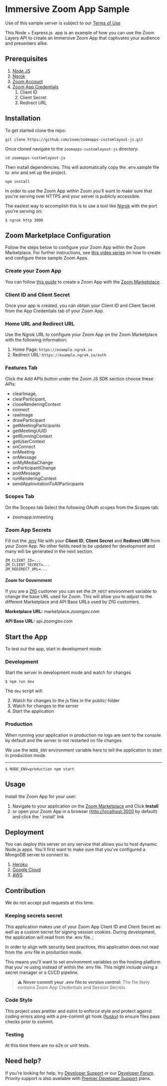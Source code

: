 # Immersive Zoom App Sample

Use of this sample server is subject to our [Terms of Use](https://zoom.us/docs/en-us/zoom_api_license_and_tou.html)

This Node + Express.js. app is an example of how you can use the Zoom Layers API to create an Immersive Zoom App that
captivates your audience and presenters alike.

## Prerequisites

1. [Node JS](https://nodejs.org/en/)
2. [Ngrok](https://ngrok.com)
3. [Zoom Account](https://support.zoom.us/hc/en-us/articles/207278726-Plan-Types-)
4. [Zoom App Credentials](#zoom-marketplace-configuration)
    1. Client ID
    2. Client Secret
    3. Redirect URL

## Installation

To get started clone the repo:

```shell
git clone https://github.com/zoom/zoomapps-customlayout-js.git
```

Once cloned navigate to the `zoomapps-customlayout-js` directory:

```
cd zoomapps-customlayout-js
```

Then install dependencies. This will automatically copy the .env.sample file to .env and set up the project.

```shell
npm install
```

In order to use the Zoom App within Zoom you'll want to make sure that you're serving over HTTPS and your server is
publicly accessible.

The easiest way to accomplish this is to use a tool like [Ngrok](https://ngrok.com) with the port you're serving on:

```shell
$ ngrok http 3000
```

## Zoom Marketplace Configuration

Follow the steps below to configure your Zoom App within the Zoom Marketplace. For further instructions,
see [this video series]() on how to create and configure these sample Zoom Apps.

### Create your Zoom App

You can follow [this guide](https://marketplace.zoom.us/docs/beta-docs/zoom-apps/createazoomapp) to create a Zoom App
with the [Zoom Marketplace](https://marketplace.zoom.us/).

### Client ID and Client Secret

Once your app is created, you can obtain your Client ID and Client Secret from the App Credentials tab of your Zoom App.

### Home URL and Redirect URL

Use the Ngrok URL to configure your Zoom App on the Zoom Marketplace with the following information:

1. Home Page: `https://example.ngrok.io`
2. Redirect URL: `https://example.ngrok.io/auth`

### Features Tab

Click the Add APIs button under the Zoom JS SDK section choose these APIs:

- clearImage,
- clearParticipant,
- closeRenderingContext
- connect
- rawImage
- drawParticipant
- getMeetingParticipants
- getMeetingUUID
- getRunningContext
- getUserContext
- onConnect
- onMeeting
- onMessage
- onMyMediaChange
- onParticipantChange
- postMessage
- runRenderingContext
- sendAppInvitationToAllParticipants

### Scopes Tab

On the Scopes tab Select the following OAuth scopes from the Scopes tab:

- zoomapp:inmeeting

### Zoom App Secrets

Fill out the [.env](.env) file with your **Client ID**, **Client Secret** and **Redirect URI** from your Zoom App. No
other fields need to be updated for development and many will be generated in the next section.

```dotenv
ZM_CLIENT_ID=...
ZM_CLIENT_SECRET=...
ZM_REDIRECT_URL=...
```

#### Zoom for Government

If you are a [ZfG](https://www.zoomgov.com/) customer you can set the `ZM_HOST` environment variable to change the base
URL used for Zoom. This will allow you to adjust to the different Marketplace and API Base URLs used by ZfG customers.

**Marketplace URL:** marketplace.*zoomgov.com*

**API Base URL:** api.*zoomgov.com*

## Start the App

To test out the app, start in development mode

### Development

Start the server in development mode and watch for changes

```shell
$ npm run dev
```

The `dev` script will:

2. Watch for changes to the js files in the public/ folder
3. Watch for changes to the server
4. Start the application

### Production

When running your application in production no logs are sent to the console by default and the server is not restarted
on file changes.

We use the `NODE_ENV` environment variable here to tell the application to start in production mode.

****

```shell
$ NODE_ENV=production npm start
````

## Usage

Install the Zoom App for your user:

1. Navigate to your application on the [Zoom Marketplace](https://marketplace.zoom.us) and Click **Install**
2. or open your Zoom App in a browser ([http://localhost:3000](http://localhost:3000) by default) and click the '
   install' link

## Deployment

You can deploy this server on any service that allows you to host dynamic Node.js apps. You'll first want to make sure
that you've configured a MongoDB server to connect to.

1. [Heroku](https://devcenter.heroku.com/articles/deploying-nodejs)
2. [Google Cloud](https://cloud.google.com/run/docs/quickstarts/build-and-deploy/nodejs)
3. [AWS](https://aws.amazon.com/getting-started/hands-on/deploy-nodejs-web-app/)

## Contribution

We do not accept pull requests at this time.

### Keeping secrets secret

This application makes use of your Zoom App Client ID and Client Secret as well as a custom secret for signing session
cookies. During development, the application will read from the .env file. ;

In order to align with security best practices, this application does not read from the .env file in production mode.

This means you'll want to set environment variables on the hosting platform that you'
re using instead of within the .env file. This might include using a secret manager or a CI/CD pipeline.

> :warning: **Never commit your .env file to version control:** The file likely contains Zoom App Credentials and Session Secrets

### Code Style

This project uses prettier and eslint to enforce style and protect against coding errors along with a pre-commit git
hook ([husky](https://typicode.github.io/husky/#/)) to ensure files pass checks prior to commit.

### Testing

At this time there are no e2e or unit tests.

## Need help?

If you're looking for help, try [Developer Support](https://devsupport.zoom.us) or
our [Developer Forum](https://devforum.zoom.us). Priority support is also available
with [Premier Developer Support](https://zoom.us/docs/en-us/developer-support-plans.html) plans.
